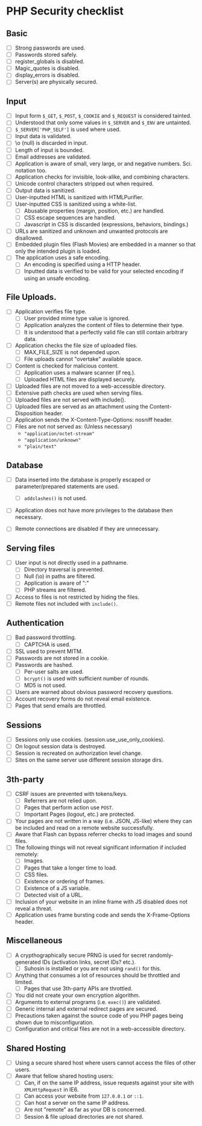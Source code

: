 PHP Security checklist
======================

## Basic

- [ ] Strong passwords are used.
- [ ] Passwords stored safely.
- [ ] register_globals is disabled.
- [ ] Magic_quotes is disabled.
- [ ] display_errors is disabled.
- [ ] Server(s) are physically secured.

## Input
- [ ] Input form `$_GET`, `$_POST`, `$_COOKIE` and `$_REQUEST` is considered tainted.
- [ ] Understood that only some values in `$_SERVER` and `$_ENV` are untainted.
- [ ] `$_SERVER['PHP_SELF']` is used where used.
- [ ] Input data is validated.
- [ ] \o (null) is discarded in input.
- [ ] Length of input is bounded.
- [ ] Email addresses are validated.
- [ ] Application is aware of small, very large, or and negative numbers. Sci. notation too.
- [ ] Application checks for invisible, look-alike, and combining characters.
- [ ] Unicode control characters stripped out when required.
- [ ] Output data is sanitized.
- [ ] User-inputted HTML is sanitized with HTMLPurifier.
- [ ] User-inputted CSS is sanitized using a white-list.
  - [ ] Abusable properties (margin, position, etc.) are handled.
  - [ ] CSS escape sequences are handled.
  - [ ] Javascript in CSS is discarded (expressions, behaviors, bindings.)
- [ ] URLs are sanitized and unknown and unwanted protocols are disallowed.
- [ ] Embedded plugin files (Flash Movies) are embedded in a manner so that only the intended plugin is loaded.
- [ ] The application uses a safe encoding.
  - [ ] An encoding is specified using a HTTP header.
  - [ ] Inputted data is verified to be valid for your selected encoding if using an unsafe encoding.

## File Uploads.

- [ ] Application verifies file type.
  - [ ] User provided mime type value is ignored.
  - [ ] Application analyzes the content of files to determine their type.
  - [ ] It is understood that a perfectly valid file can still contain arbitrary data.
- [ ] Application checks the file size of uploaded files.  
  - [ ] MAX_FILE_SIZE is not depended upon.
  - [ ] File uploads cannot "overtake" available space.
- [ ] Content is checked for malicious content.
  - [ ] Application uses a malware scanner (if req.).
  - [ ] Uploaded HTML files are displayed securely.
- [ ] Uploaded files are not moved to a web-accessible directory.
- [ ] Extensive path checks are used when serving files.
- [ ] Uploaded files are not served with include().
- [ ] Uploaded files are served as an attachment using the Content-Disposition header.
- [ ] Application sends the X-Content-Type-Options: nosniff header.
- [ ] Files are not not served as: (Unless necessary)
  - `"application/octet-stream"`
  - `"application/unknown"`
  - `"plain/text"`

## Database

- [ ] Data inserted into the database is properly escaped or parameter/prepared statements are used.
  - [ ] `addslashes()` is not used.
- [ ] Application does not have more privileges to the database then necessary.
- [ ] Remote connections are disabled if they are unnecessary.


## Serving files

- [ ] User input is not directly used in a pathname.
  - [ ] Directory traversal is prevented.
  - [ ] Null (\o) in paths are filtered.
  - [ ] Application is aware of ":"
  - [ ] PHP streams are filtered.
- [ ] Access to files is not restricted by hiding the files.
- [ ] Remote files not included with `include()`.

## Authentication

- [ ] Bad password throttling.
  - [ ] CAPTCHA is used.
- [ ] SSL used to prevent MITM.
- [ ] Passwords are not stored in a cookie.
- [ ] Passwords are hashed.
  - [ ] Per-user salts are used.
  - [ ] `bcrypt()` is used with sufficient number of rounds.
  - [ ] MD5 is not used.
- [ ] Users are warned about obvious password recovery questions.
- [ ] Account recovery forms do not reveal email existence.
- [ ] Pages that send emails are throttled.

## Sessions

- [ ] Sessions only use cookies. (session.use_use_only_cookies).
- [ ] On logout session data is destroyed.
- [ ] Session is recreated on authorization level change.
- [ ] Sites on the same server use different session storage dirs.

## 3th-party

- [ ] CSRF issues are prevented with tokens/keys.
  - [ ] Referrers are not relied upon.
  - [ ] Pages that perform action use `POST`.
  - [ ] Important Pages (logout, etc.) are protected.
- [ ] Your pages are not written in a way (i.e. JSON, JS-like) where they can be included and read on a remote website successfully.
- [ ] Aware that Flash can bypass referrer checks to load images and sound files.
- [ ] The following things will not reveal significant information if included remotely:
  - [ ] Images.
  - [ ] Pages that take a longer time to load.
  - [ ] CSS files.
  - [ ] Existence or ordering of frames.
  - [ ] Existence of a JS variable.
  - [ ] Detected visit of a URL.
- [ ] Inclusion of your website in an inline frame with JS disabled does not reveal a threat.
- [ ] Application uses frame bursting code and sends the X-Frame-Options header.

## Miscellaneous

- [ ] A crypthographically secure PRNG is used for secret randomly-generated IDs (activation links, secret IDs? etc.).
  - [ ] Suhosin is installed or you are not using `rand()` for this.
- [ ] Anything that consumes a lot of resources should be throttled and limited.
  - [ ] Pages that use 3th-party APIs are throttled.
- [ ] You did not create your own encryption algorithm.
- [ ] Arguments to external programs (i.e. `exec()`) are validated.
- [ ] Generic internal and external redirect pages are secured.
- [ ] Precautions taken against the source code of you PHP pages being shown due to misconfiguration.
- [ ] Configuration and critical files are not in a web-accessible directory.

## Shared Hosting

- [ ] Using a secure shared host where users cannot access the files of other users.
- [ ] Aware that fellow shared hosting users:
  - [ ] Can, if on the same IP address, issue requests against your site with `XMLHttpRequest` in IE6.
  - [ ] Can access your website from `127.0.0.1` or `::1`.
  - [ ] Can host a server on the same IP address.
  - [ ] Are not "remote" as far as your DB is concerned.
  - [ ] Session & file upload directories are not shared.
